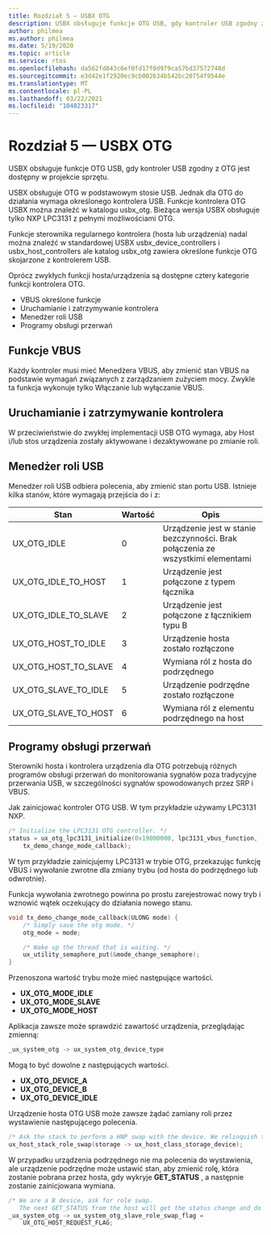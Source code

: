 ```yaml
---
title: Rozdział 5 — USBX OTG
description: USBX obsługuje funkcje OTG USB, gdy kontroler USB zgodny z OTG jest dostępny w projekcie sprzętu.
author: philmea
ms.author: philmea
ms.date: 5/19/2020
ms.topic: article
ms.service: rtos
ms.openlocfilehash: da562fd843c6ef0fd17f0d979ca57bd37572748d
ms.sourcegitcommit: e3d42e1f2920ec9cb002634b542bc20754f9544e
ms.translationtype: MT
ms.contentlocale: pl-PL
ms.lasthandoff: 03/22/2021
ms.locfileid: "104823317"
---
```

# <a name="chapter-5---usbx-otg"></a>Rozdział 5 — USBX OTG

USBX obsługuje funkcje OTG USB, gdy kontroler USB zgodny z OTG jest dostępny w projekcie sprzętu.

USBX obsługuje OTG w podstawowym stosie USB. Jednak dla OTG do działania wymaga określonego kontrolera USB. Funkcje kontrolera OTG USBX można znaleźć w katalogu usbx_otg. Bieżąca wersja USBX obsługuje tylko NXP LPC3131 z pełnymi możliwościami OTG.

Funkcje sterownika regularnego kontrolera (hosta lub urządzenia) nadal można znaleźć w standardowej USBX usbx_device_controllers i usbx_host_controllers ale katalog usbx_otg zawiera określone funkcje OTG skojarzone z kontrolerem USB.

Oprócz zwykłych funkcji hosta/urządzenia są dostępne cztery kategorie funkcji kontrolera OTG.

- VBUS określone funkcje
- Uruchamianie i zatrzymywanie kontrolera
- Menedżer roli USB
- Programy obsługi przerwań

## <a name="vbus-functions"></a>Funkcje VBUS

Każdy kontroler musi mieć Menedżera VBUS, aby zmienić stan VBUS na podstawie wymagań związanych z zarządzaniem zużyciem mocy. Zwykle ta funkcja wykonuje tylko Włączanie lub wyłączanie VBUS.

## <a name="start-and-stop-the-controller"></a>Uruchamianie i zatrzymywanie kontrolera

W przeciwieństwie do zwykłej implementacji USB OTG wymaga, aby Host i/lub stos urządzenia zostały aktywowane i dezaktywowane po zmianie roli.

## <a name="usb-role-manager"></a>Menedżer roli USB

Menedżer roli USB odbiera polecenia, aby zmienić stan portu USB. Istnieje kilka stanów, które wymagają przejścia do i z:

| Stan                    | Wartość | Opis                                           |
| ------------------------ | ----- | ----------------------------------------------------- |
| UX_OTG_IDLE            | 0     | Urządzenie jest w stanie bezczynności. Brak połączenia ze wszystkimi elementami |
| UX_OTG_IDLE_TO_HOST  | 1     | Urządzenie jest połączone z typem łącznika             |
| UX_OTG_IDLE_TO_SLAVE | 2     | Urządzenie jest połączone z łącznikiem typu B             |
| UX_OTG_HOST_TO_IDLE  | 3     | Urządzenie hosta zostało rozłączone                          |
| UX_OTG_HOST_TO_SLAVE | 4     | Wymiana ról z hosta do podrzędnego                          |
| UX_OTG_SLAVE_TO_IDLE | 5     | Urządzenie podrzędne zostało rozłączone                          |
| UX_OTG_SLAVE_TO_HOST | 6     | Wymiana ról z elementu podrzędnego na host                          |

## <a name="interrupt-handlers"></a>Programy obsługi przerwań

Sterowniki hosta i kontrolera urządzenia dla OTG potrzebują różnych programów obsługi przerwań do monitorowania sygnałów poza tradycyjne przerwania USB, w szczególności sygnałów spowodowanych przez SRP i VBUS.

Jak zainicjować kontroler OTG USB. W tym przykładzie używamy LPC3131 NXP.

```C
/* Initialize the LPC3131 OTG controller. */
status = ux_otg_lpc3131_initialize(0x19000000, lpc3131_vbus_function,
    tx_demo_change_mode_callback);
```

W tym przykładzie zainicjujemy LPC3131 w trybie OTG, przekazując funkcję VBUS i wywołanie zwrotne dla zmiany trybu (od hosta do podrzędnego lub odwrotnie).

Funkcja wywołania zwrotnego powinna po prostu zarejestrować nowy tryb i wznowić wątek oczekujący do działania nowego stanu.

```C
void tx_demo_change_mode_callback(ULONG mode) {
    /* Simply save the otg mode. */
    otg_mode = mode;

    /* Wake up the thread that is waiting. */
    ux_utility_semaphore_put(&mode_change_semaphore);
}
```

Przenoszona wartość trybu może mieć następujące wartości.

- **UX_OTG_MODE_IDLE**
- **UX_OTG_MODE_SLAVE**
- **UX_OTG_MODE_HOST**

Aplikacja zawsze może sprawdzić zawartość urządzenia, przeglądając zmienną:

```C
_ux_system_otg -> ux_system_otg_device_type
```

Mogą to być dowolne z następujących wartości.

- **UX_OTG_DEVICE_A**
- **UX_OTG_DEVICE_B**
- **UX_OTG_DEVICE_IDLE**

Urządzenie hosta OTG USB może zawsze żądać zamiany roli przez wystawienie następującego polecenia.

```C
/* Ask the stack to perform a HNP swap with the device. We relinquish the host role to A device. */
ux_host_stack_role_swap(storage -> ux_host_class_storage_device);
```

W przypadku urządzenia podrzędnego nie ma polecenia do wystawienia, ale urządzenie podrzędne może ustawić stan, aby zmienić rolę, która zostanie pobrana przez hosta, gdy wykryje **GET_STATUS** , a następnie zostanie zainicjowana wymiana.

```C
/* We are a B device, ask for role swap.
   The next GET_STATUS from the host will get the status change and do the HNP. */
_ux_system_otg -> ux_system_otg_slave_role_swap_flag =
    UX_OTG_HOST_REQUEST_FLAG;
```
